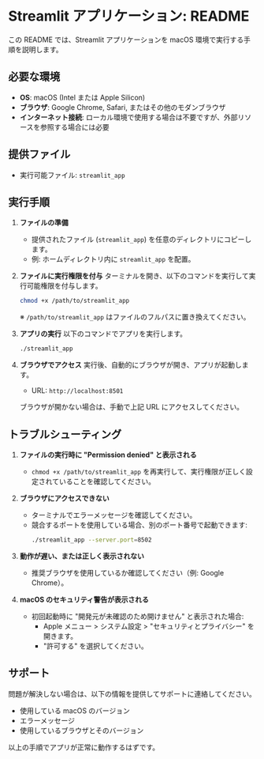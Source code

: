 # Streamlit アプリケーション: README

この README では、Streamlit アプリケーションを macOS 環境で実行する手順を説明します。

## 必要な環境
- **OS**: macOS (Intel または Apple Silicon)
- **ブラウザ**: Google Chrome, Safari, またはその他のモダンブラウザ
- **インターネット接続**: ローカル環境で使用する場合は不要ですが、外部リソースを参照する場合には必要

## 提供ファイル
- 実行可能ファイル: `streamlit_app`

## 実行手順
1. **ファイルの準備**
   - 提供されたファイル (`streamlit_app`) を任意のディレクトリにコピーします。
   - 例: ホームディレクトリ内に `streamlit_app` を配置。

2. **ファイルに実行権限を付与**
   ターミナルを開き、以下のコマンドを実行して実行可能権限を付与します。

   ```bash
   chmod +x /path/to/streamlit_app
   ```
   ※ `/path/to/streamlit_app` はファイルのフルパスに置き換えてください。

3. **アプリの実行**
   以下のコマンドでアプリを実行します。

   ```bash
   ./streamlit_app
   ```

4. **ブラウザでアクセス**
   実行後、自動的にブラウザが開き、アプリが起動します。
   - URL: `http://localhost:8501`

   ブラウザが開かない場合は、手動で上記 URL にアクセスしてください。

## トラブルシューティング

1. **ファイルの実行時に "Permission denied" と表示される**
   - `chmod +x /path/to/streamlit_app` を再実行して、実行権限が正しく設定されていることを確認してください。

2. **ブラウザにアクセスできない**
   - ターミナルでエラーメッセージを確認してください。
   - 競合するポートを使用している場合、別のポート番号で起動できます:
     ```bash
     ./streamlit_app --server.port=8502
     ```

3. **動作が遅い、または正しく表示されない**
   - 推奨ブラウザを使用しているか確認してください（例: Google Chrome）。

4. **macOS のセキュリティ警告が表示される**
   - 初回起動時に "開発元が未確認のため開けません" と表示された場合:
     - Apple メニュー > システム設定 > "セキュリティとプライバシー" を開きます。
     - "許可する" を選択してください。

## サポート
問題が解決しない場合は、以下の情報を提供してサポートに連絡してください。
- 使用している macOS のバージョン
- エラーメッセージ
- 使用しているブラウザとそのバージョン

以上の手順でアプリが正常に動作するはずです。

